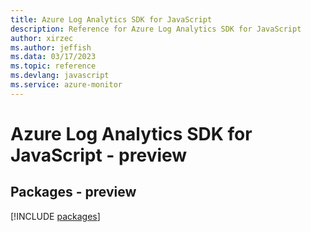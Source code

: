 ```yaml
---
title: Azure Log Analytics SDK for JavaScript
description: Reference for Azure Log Analytics SDK for JavaScript
author: xirzec
ms.author: jeffish
ms.data: 03/17/2023
ms.topic: reference
ms.devlang: javascript
ms.service: azure-monitor
---
```

# Azure Log Analytics SDK for JavaScript - preview
## Packages - preview
[!INCLUDE [packages](log-analytics-index.md)]